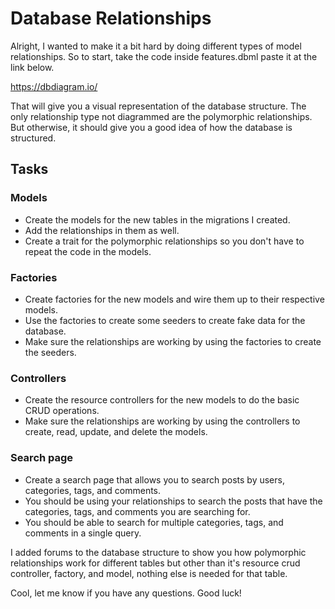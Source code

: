 # Database Relationships

Alright, I wanted to make it a bit hard by doing different types of model relationships. So to start, take the code inside features.dbml paste it at the link below.

https://dbdiagram.io/

That will give you a visual representation of the database structure. The only relationship type not diagrammed are the polymorphic relationships. But otherwise, it should give you a good idea of how the database is structured.

## Tasks

### Models

* Create the models for the new tables in the migrations I created.
* Add the relationships in them as well.
* Create a trait for the polymorphic relationships so you don't have to repeat the code in the models.

### Factories

* Create factories for the new models and wire them up to their respective models.
* Use the factories to create some seeders to create fake data for the database.
* Make sure the relationships are working by using the factories to create the seeders.

### Controllers

* Create the resource controllers for the new models to do the basic CRUD operations.
* Make sure the relationships are working by using the controllers to create, read, update, and delete the models.

### Search page

* Create a search page that allows you to search posts by users, categories, tags, and comments.
* You should be using your relationships to search the posts that have the categories, tags, and comments you are searching for.
* You should be able to search for multiple categories, tags, and comments in a single query.

I added forums to the database structure to show you how polymorphic relationships work for different tables but other than it's resource crud controller, factory, and model, nothing else is needed for that table.


Cool, let me know if you have any questions. Good luck!
